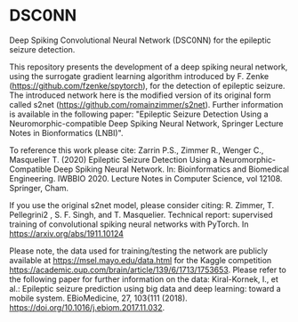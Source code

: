# DSC0NN
Deep Spiking Convolutional Neural Network (DSC0NN) for the epileptic seizure detection. 

This repository presents the development of a deep spiking neural network, using the surrogate gradient learning algorithm introduced by F. Zenke (https://github.com/fzenke/spytorch), for the detection of epileptic seizure. The introduced network here is the modified version of its original form called s2net (https://github.com/romainzimmer/s2net). Further information is available in the following paper: "Epileptic Seizure Detection Using a Neuromorphic-compatible Deep Spiking Neural Network, Springer Lecture Notes in Bionformatics (LNBI)".

To reference this work please cite: Zarrin P.S., Zimmer R., Wenger C., Masquelier T. (2020) Epileptic Seizure Detection Using a Neuromorphic-Compatible Deep Spiking Neural Network. In: Bioinformatics and Biomedical Engineering. IWBBIO 2020. Lecture Notes in Computer Science, vol 12108. Springer, Cham.

If you use the original s2net model, please consider citing: R. Zimmer, T. Pellegrini2 , S. F. Singh, and T. Masquelier. Technical report: supervised training of convolutional spiking neural networks with PyTorch. In https://arxiv.org/abs/1911.10124

Please note, the data used for training/testing the network are publicly available at https://msel.mayo.edu/data.html for the Kaggle competition https://academic.oup.com/brain/article/139/6/1713/1753653. Please refer to the following paper for further information on the data: Kiral-Kornek, I., et al.: Epileptic seizure prediction using big data and deep learning: toward a mobile system. EBioMedicine, 27, 103{111 (2018). https://doi.org/10.1016/j.ebiom.2017.11.032.     

